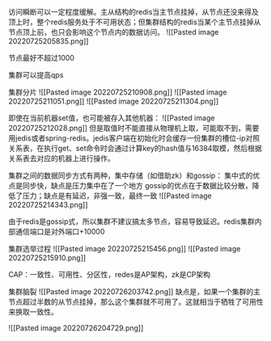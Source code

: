 访问瞬断可以一定程度缓解。主从结构的redis当主节点挂掉，从节点还没来得及顶上时，整个redis服务处于不可用状态；但集群结构的redis当某个主节点挂掉从节点顶上前，也只会影响这个节点内的数据访问。
![[Pasted image 20220725205835.png]]

节点最好不超过1000

集群可以提高qps

集群分片
![[Pasted image 20220725210908.png]]
![[Pasted image 20220725211051.png]]
![[Pasted image 20220725211304.png]]

即使在当前机器set值，也可能被存入其他机器：
![[Pasted image 20220725212028.png]]
但是取值时不能直接从物理机上取，可能取不到，需要用jedis或者spring-redis。jedis客户端在初始化时会缓存一份集群的槽位-ip对照关系表，在执行get、set命令时会通过计算key的hash值与16384取模，然后根据关系表去对应的机器上进行操作。

集群之间的数据同步方式有两种，集中存储（如借助zk）和gossip：
集中式的优点是同步快，缺点是压力集中在了一个地方
gossip的优点在于数据比较分散，降低了压力；缺点是有延迟，非强一致，最终一致
![[Pasted image 20220725214343.png]]

由于redis是gossip式，所以集群不建议搞太多节点，容易导致延迟。redis集群内部通信端口是对外端口+10000

集群选举过程
![[Pasted image 20220725215456.png]]
![[Pasted image 20220725215910.png]]

CAP：一致性、可用性、分区性，redes是AP架构，zk是CP架构

集群脑裂
![[Pasted image 20220726203742.png]]
缺点是，如果一个集群的主节点超过半数的从节点挂掉，那么这个集群就不可用了。这就相当于牺牲了可用性来换取一致性。

![[Pasted image 20220726204729.png]]